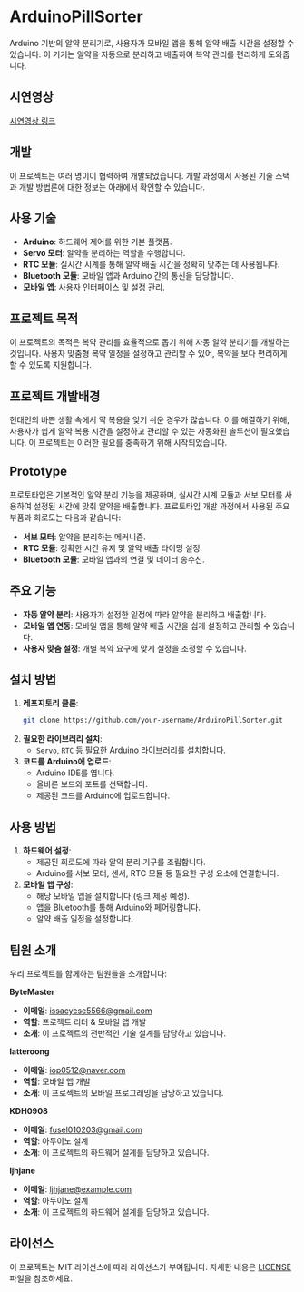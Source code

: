 # ArduinoPillSorter

Arduino 기반의 알약 분리기로, 사용자가 모바일 앱을 통해 알약 배출 시간을 설정할 수 있습니다. 이 기기는 알약을 자동으로 분리하고 배출하여 복약 관리를 편리하게 도와줍니다.

## 시연영상

[시연영상 링크](https://example.com)  

## 개발

이 프로젝트는 여러 명이이 협력하여 개발되었습니다. 개발 과정에서 사용된 기술 스택과 개발 방법론에 대한 정보는 아래에서 확인할 수 있습니다.

## 사용 기술

- **Arduino**: 하드웨어 제어를 위한 기본 플랫폼.
- **Servo 모터**: 알약을 분리하는 역할을 수행합니다.
- **RTC 모듈**: 실시간 시계를 통해 알약 배출 시간을 정확히 맞추는 데 사용됩니다.
- **Bluetooth 모듈**: 모바일 앱과 Arduino 간의 통신을 담당합니다.
- **모바일 앱**: 사용자 인터페이스 및 설정 관리.

## 프로젝트 목적

이 프로젝트의 목적은 복약 관리를 효율적으로 돕기 위해 자동 알약 분리기를 개발하는 것입니다. 사용자 맞춤형 복약 일정을 설정하고 관리할 수 있어, 복약을 보다 편리하게 할 수 있도록 지원합니다.

## 프로젝트 개발배경

현대인의 바쁜 생활 속에서 약 복용을 잊기 쉬운 경우가 많습니다. 이를 해결하기 위해, 사용자가 쉽게 알약 복용 시간을 설정하고 관리할 수 있는 자동화된 솔루션이 필요했습니다. 이 프로젝트는 이러한 필요를 충족하기 위해 시작되었습니다.

## Prototype

프로토타입은 기본적인 알약 분리 기능을 제공하며, 실시간 시계 모듈과 서보 모터를 사용하여 설정된 시간에 맞춰 알약을 배출합니다. 프로토타입 개발 과정에서 사용된 주요 부품과 회로도는 다음과 같습니다:

- **서보 모터**: 알약을 분리하는 메커니즘.
- **RTC 모듈**: 정확한 시간 유지 및 알약 배출 타이밍 설정.
- **Bluetooth 모듈**: 모바일 앱과의 연결 및 데이터 송수신.

## 주요 기능

- **자동 알약 분리**: 사용자가 설정한 일정에 따라 알약을 분리하고 배출합니다.
- **모바일 앱 연동**: 모바일 앱을 통해 알약 배출 시간을 쉽게 설정하고 관리할 수 있습니다.
- **사용자 맞춤 설정**: 개별 복약 요구에 맞게 설정을 조정할 수 있습니다.

## 설치 방법

1. **레포지토리 클론**:
    ```bash
    git clone https://github.com/your-username/ArduinoPillSorter.git
    ```
2. **필요한 라이브러리 설치**:
    - `Servo`, `RTC` 등 필요한 Arduino 라이브러리를 설치합니다.
3. **코드를 Arduino에 업로드**:
    - Arduino IDE를 엽니다.
    - 올바른 보드와 포트를 선택합니다.
    - 제공된 코드를 Arduino에 업로드합니다.

## 사용 방법

1. **하드웨어 설정**:
    - 제공된 회로도에 따라 알약 분리 기구를 조립합니다.
    - Arduino를 서보 모터, 센서, RTC 모듈 등 필요한 구성 요소에 연결합니다.
2. **모바일 앱 구성**:
    - 해당 모바일 앱을 설치합니다 (링크 제공 예정).
    - 앱을 Bluetooth를 통해 Arduino와 페어링합니다.
    - 알약 배출 일정을 설정합니다.

## 팀원 소개

우리 프로젝트를 함께하는 팀원들을 소개합니다:

**ByteMaster**

- **이메일**: [issacyese5566@gmail.com](mailto:issacyese5566@gmail.com)
- **역할**: 프로젝트 리더 & 모바일 앱 개발
- **소개**: 이 프로젝트의 전반적인 기술 설계를 담당하고 있습니다.

**latteroong**

- **이메일**: [iop0512@naver.com](mailto:iop0512@naver.com)
- **역할**: 모바일 앱 개발
- **소개**: 이 프로젝트의 모바일 프로그래밍을 담당하고 있습니다.

**KDH0908** 

- **이메일**: [fusel010203@gmail.com](mailto:fusel010203@gmail.com)
- **역할**: 아두이노 설계
- **소개**: 이 프로젝트의 하드웨어 설계를 담당하고 있습니다.

**ljhjane**

- **이메일**: [ljhjane@example.com](mailto:ljhjane@example.com) 
- **역할**: 아두이노 설계
- **소개**: 이 프로젝트의 하드웨어 설계를 담당하고 있습니다.

## 라이선스

이 프로젝트는 MIT 라이선스에 따라 라이선스가 부여됩니다. 자세한 내용은 [LICENSE](LICENSE) 파일을 참조하세요.
